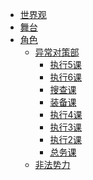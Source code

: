 <!-- 侧边栏 -->

- [世界观](/pages/world.md)
- [舞台](/pages/arase.md)
- [角色](/pages/character/)
    * [异常对策部](/pages/character/ECD/)
        * [执行5课](/pages/character/ECD/sk5.md)
        * [执行6课](/pages/character/ECD/sk6.md)
        * [搜查课](/pages/character/ECD/ss.md)
        * [装备课](/pages/character/ECD/sb.md)
        * [执行4课](/pages/character/ECD/sk4.md)
        * [执行3课](/pages/character/ECD/sk3.md)
        * [执行2课](/pages/character/ECD/sk2.md)
        * [总务课](/pages/character/ECD/sm.md)
    * [非法势力](/pages/character/illegals/)
<!-- 略 -->